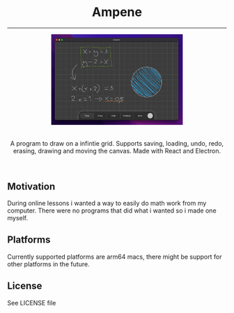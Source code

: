 <center>
<h1>Ampene</h1>
<hr>
<img src="promo-image.png" width="60%" />
<br>
<br>
<p>A program to draw on a infintie grid. Supports saving, loading, undo, redo, erasing, drawing and moving the canvas. Made with React and Electron.</P>
</center>
<br>

## Motivation
During online lessons i wanted a way to easily do math work from my computer. There were no programs that did what i wanted so i made one myself.

## Platforms
Currently supported platforms are arm64 macs, there might be support for other platforms in the future.

## License
See LICENSE file